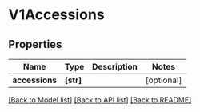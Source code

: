 # V1Accessions


## Properties
Name | Type | Description | Notes
------------ | ------------- | ------------- | -------------
**accessions** | **[str]** |  | [optional] 

[[Back to Model list]](../README.md#documentation-for-models) [[Back to API list]](../README.md#documentation-for-api-endpoints) [[Back to README]](../README.md)


